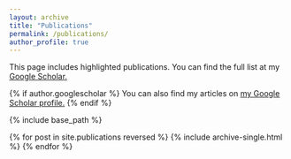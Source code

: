 ```yaml
---
layout: archive
title: "Publications"
permalink: /publications/
author_profile: true
---
```

This page includes highlighted publications. You can find the full list at my <a href="https://scholar.google.com/citations?hl=en&user=UdcGQbYAAAAJ"> Google Scholar.</a>

{% if author.googlescholar %}
  You can also find my articles on <u><a href="{{author.googlescholar}}">my Google Scholar profile</a>.</u>
{% endif %}

{% include base_path %}

{% for post in site.publications reversed %}
  {% include archive-single.html %}
{% endfor %}
